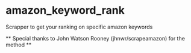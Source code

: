 # amazon_keyword_rank
Scrapper to get your ranking on specific amazon keywords

** Special thanks to John Watson Rooney (jhnwr/scrapeamazon) for the method **
